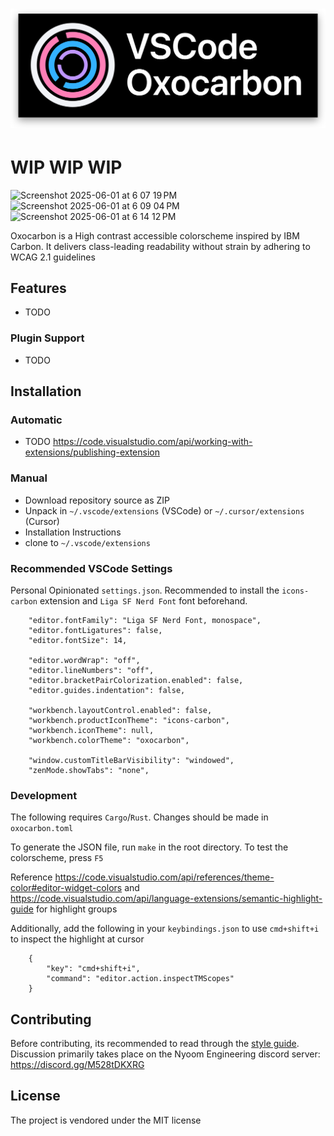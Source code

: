 # <img src="./assets/output-3840x1330-shadow.png"> 

# WIP WIP WIP

<img width="720" alt="Screenshot 2025-06-01 at 6 07 19 PM" src="https://github.com/user-attachments/assets/4ded25ac-dab1-4670-998d-d02bd748e21b" />

<img width="720" alt="Screenshot 2025-06-01 at 6 09 04 PM" src="https://github.com/user-attachments/assets/5c6c8e9c-7d06-4b94-83b9-bbb8eb713d45" />

<img width="720" alt="Screenshot 2025-06-01 at 6 14 12 PM" src="https://github.com/user-attachments/assets/b40da027-9f38-49b5-ac66-d425f31b0030" />

Oxocarbon is a High contrast accessible colorscheme inspired by IBM Carbon. It delivers class-leading readability without strain by adhering to WCAG 2.1 guidelines

## Features

- TODO

### Plugin Support

- TODO 

## Installation

### Automatic

- TODO https://code.visualstudio.com/api/working-with-extensions/publishing-extension

### Manual

- Download repository source as ZIP
- Unpack in `~/.vscode/extensions` (VSCode) or `~/.cursor/extensions` (Cursor)
- Installation Instructions
- clone to `~/.vscode/extensions`

### Recommended VSCode Settings

Personal Opinionated `settings.json`. Recommended to install the `icons-carbon` extension and `Liga SF Nerd Font` font beforehand. 

```
    "editor.fontFamily": "Liga SF Nerd Font, monospace",
    "editor.fontLigatures": false,
    "editor.fontSize": 14,

    "editor.wordWrap": "off",
    "editor.lineNumbers": "off",
    "editor.bracketPairColorization.enabled": false,
    "editor.guides.indentation": false,

    "workbench.layoutControl.enabled": false,
    "workbench.productIconTheme": "icons-carbon",
    "workbench.iconTheme": null,
    "workbench.colorTheme": "oxocarbon",

    "window.customTitleBarVisibility": "windowed",
    "zenMode.showTabs": "none",
```

### Development

The following requires `Cargo`/`Rust`. Changes should be made in `oxocarbon.toml`

To generate the JSON file, run `make` in the root directory. To test the colorscheme, press `F5`

Reference https://code.visualstudio.com/api/references/theme-color#editor-widget-colors and https://code.visualstudio.com/api/language-extensions/semantic-highlight-guide for highlight groups

Additionally, add the following in your `keybindings.json` to use `cmd+shift+i` to inspect the highlight at cursor

```
    {
        "key": "cmd+shift+i",
        "command": "editor.action.inspectTMScopes"
    }
```

## Contributing

Before contributing, its recommended to read through the [style guide](https://github.com/nyoom-engineering/oxocarbon/blob/main/docs/style-guide.md). Discussion primarily takes place on the Nyoom Engineering discord server: https://discord.gg/M528tDKXRG

## License

The project is vendored under the MIT license
